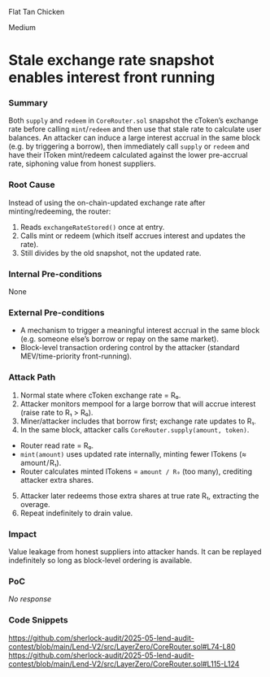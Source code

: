 Flat Tan Chicken

Medium

# Stale exchange rate snapshot enables interest front running

### Summary

Both `supply` and `redeem` in `CoreRouter.sol` snapshot the cToken’s exchange rate before calling `mint`/`redeem` and then use that stale rate to calculate user balances. An attacker can induce a large interest accrual in the same block (e.g. by triggering a borrow), then immediately call `supply` or `redeem` and have their lToken mint/redeem calculated against the lower pre-accrual rate, siphoning value from honest suppliers.

### Root Cause

Instead of using the on-chain-updated exchange rate after minting/redeeming, the router:

1. Reads `exchangeRateStored()` once at entry.
2. Calls mint or redeem (which itself accrues interest and updates the rate).
3. Still divides by the old snapshot, not the updated rate.

### Internal Pre-conditions

None

### External Pre-conditions

- A mechanism to trigger a meaningful interest accrual in the same block (e.g. someone else’s borrow or repay on the same market).
- Block-level transaction ordering control by the attacker (standard MEV/time-priority front-running).


### Attack Path

1. Normal state where cToken exchange rate = R₀.
2. Attacker monitors mempool for a large borrow that will accrue interest (raise rate to R₁ > R₀).
3. Miner/attacker includes that borrow first; exchange rate updates to R₁.
4. In the same block, attacker calls `CoreRouter.supply(amount, token)`.

- Router read rate = R₀.
- `mint(amount)` uses updated rate internally, minting fewer lTokens (≈ amount / R₁).
- Router calculates minted lTokens = `amount / R₀` (too many), crediting attacker extra shares.
5. Attacker later redeems those extra shares at true rate R₁, extracting the overage.
6. Repeat indefinitely to drain value. 

### Impact

Value leakage from honest suppliers into attacker hands. It can be replayed indefinitely so long as block-level ordering is available.

### PoC

_No response_

### Code Snippets

https://github.com/sherlock-audit/2025-05-lend-audit-contest/blob/main/Lend-V2/src/LayerZero/CoreRouter.sol#L74-L80
https://github.com/sherlock-audit/2025-05-lend-audit-contest/blob/main/Lend-V2/src/LayerZero/CoreRouter.sol#L115-L124